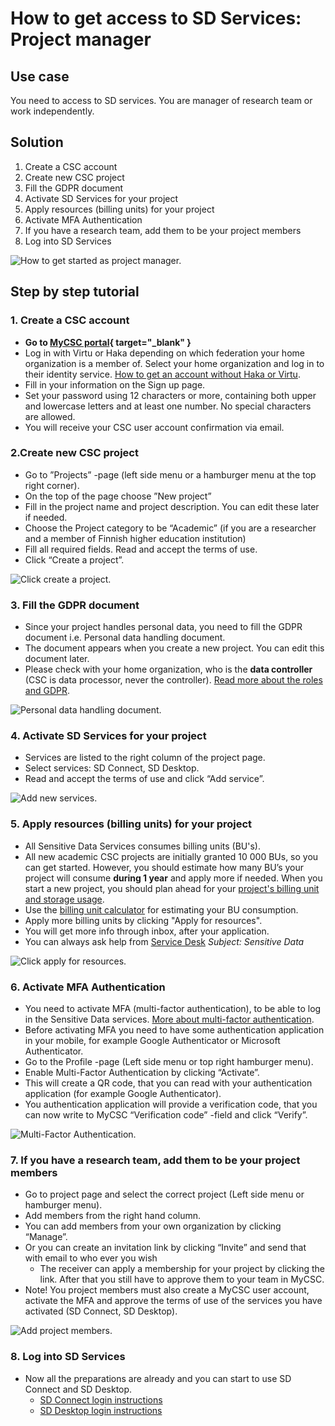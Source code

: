 
# How to get access to SD Services: Project manager

## Use case

You need to access to SD services. You are manager of research team or work independently.

## Solution

1. Create a CSC account
2. Create new CSC project
3. Fill the GDPR document
4. Activate SD Services for your project
5. Apply resources (billing units) for your project
6. Activate MFA Authentication
7. If you have a research team, add them to be your project members
8. Log into SD Services

![How to get started as project manager.](images/MyCSC/HowToGetStarted_SD_Project_Manager.png)


## Step by step tutorial

### 1. Create a CSC account
    
- **Go to [MyCSC portal](https://my.csc.fi){ target="_blank" }**
- Log in with Virtu or Haka depending on which federation your home organization is a member of. Select your home organization and log in to their identity service. [How to get an account without Haka or Virtu](../../accounts/how-to-create-new-user-account.md#getting-an-account-without-haka-or-virtu). 
- Fill in your information on the Sign up page.
- Set your password using 12 characters or more, containing both upper and lowercase letters and at least one number. No special characters are allowed.
 - You will receive your CSC user account confirmation via email.

### 2.Create new CSC project

- Go to ”Projects” -page (left side menu or a hamburger menu at the top right corner).
- On the top of the page choose ”New project”
- Fill in the project name and project description. You can edit these later if needed.
- Choose the Project category to be “Academic” (if you are a researcher and a member of Finnish higher education institution)
- Fill all required fields. Read and accept the terms of use.
- Click “Create a project”.

![Click create a project.](./images/MyCSC/MyCSC_NewProject.png)


### 3. Fill the GDPR document

- Since your project handles personal data, you need to fill the GDPR document i.e. Personal data handling document.
- The document appears when you create a new project. You can edit this document later.
- Please check with your home organization, who is the **data controller** (CSC is data processor, never the controller). [Read more about the roles and GDPR](../../support/faq/sensitive-data-legal.md#what-are-the-roles-of-csc-and-its-service-users-under-gdpr).

![Personal data handling document.](./images/MyCSC/MyCSC_PersonalDataHandling.png)

### 4. Activate SD Services for your project

- Services are listed to the right column of the project page.
- Select services: SD Connect, SD Desktop.
- Read and accept the terms of use and click “Add service”.

![Add new services.](./images/MyCSC/MyCSC_AddServices.png)


### 5. Apply resources (billing units) for your project

- All Sensitive Data Services consumes billing units (BU's). 
- All new academic CSC projects are initially granted 10 000 BUs, so you can get started. However, you should estimate how many BU’s your project will consume **during 1 year** and apply more if needed. When you start a new project, you should plan ahead for your [project's billing unit and storage usage](sd-access.md#plan-your-billing-units-and-storage-usage).
- Use the [billing unit calculator](sd-access.md#billing-unit-calculator-for-estimating-billing-units-consumption) for estimating your BU consumption.
- Apply more billing units by clicking "Apply for resources".
- You will get more info through inbox, after your application.
- You can always ask help from [Service Desk](../../support/contact.md) *Subject: Sensitive Data*

![Click apply for resources.](./images/MyCSC/MyCSC_AddResources.png)


### 6. Activate MFA Authentication

- You need to activate MFA (multi-factor authentication), to be able to log in the Sensitive Data services. [More about multi-factor authentication](../../accounts/mfa.md).
- Before activating MFA you need to have some authentication application in your mobile, for example Google Authenticator or Microsoft Authenticator.
- Go to the Profile -page (Left side menu or top right hamburger menu).
- Enable Multi-Factor Authentication by clicking “Activate”.
- This will create a QR code, that you can read with your authentication application (for example Google Authenticator).
- You authentication application will provide a verification code, that you can now write to MyCSC “Verification code” -field and click “Verify”.

![Multi-Factor Authentication.](./images/MyCSC/MyCSC_MFA.png)


### 7. If you have a research team, add them to be your project members

- Go to project page and select the correct project (Left side menu or hamburger menu).
- Add members from the right hand column.
- You can add members from your own organization by clicking “Manage”.
- Or you can create an invitation link by clicking “Invite” and send that with email to who ever you wish
    - The receiver can apply a membership for your project by clicking the link. After that  you still have to approve them to your team in MyCSC.
- Note! You project members must also create a MyCSC user account, activate the MFA and approve the terms of use of the services you have activated (SD Connect, SD Desktop).

![Add project members.](./images/MyCSC/MyCSC_AddMembers.png)


### 8. Log into SD Services

- Now all the preparations are already and you can start to use SD Connect and SD Desktop.
    - [SD Connect login instructions](sd-connect-login.md)
    - [SD Desktop login instructions](sd-desktop-login.md)